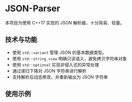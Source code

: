 # JSON-Parser

本项目为使用 C++17 实现的 JSON 解析器，十分简易、轻量。

## 技术与功能
- 使用 `std::variant` 管理 JSON 的基本数据类型。
- 使用 `std::string_view` 明确只读语义，避免拷贝字符串对象
- 使用 `std::optional` 实现非侵入式的异常处理
- 通过递归下降对 JSON 字符串进行解析
- 支持解析后动态修改，并重新输出为 JSON 字符串

## 使用示例

